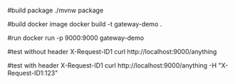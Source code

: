 #build package
./mvnw package

#build docker image
docker build -t gateway-demo .

#run
docker run -p 9000:9000 gateway-demo

#test without header X-Request-ID1
curl http://localhost:9000/anything

#test with header X-Request-ID1
curl http://localhost:9000/anything -H "X-Request-ID1:123"